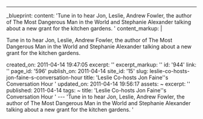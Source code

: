 ---
_blueprint:
  content: 'Tune in to hear Jon, Leslie, Andrew Fowler, the author of The Most Dangerous
    Man in the World and Stephanie Alexander talking about a new grant for the kitchen
    gardens. '
  content_markup: |
    <p>Tune in to hear Jon, Leslie, Andrew Fowler, the author of The Most Dangerous Man in the World and Stephanie Alexander talking about a new grant for the kitchen gardens.</p>
  created_on: 2011-04-14 19:47:05
  excerpt: ''
  excerpt_markup: ''
  id: '944'
  link: ''
  page_id: '596'
  publish_on: 2011-04-14
  site_id: '15'
  slug: leslie-co-hosts-jon-faine-s-conversation-hour
  title: 'Leslie Co-hosts Jon Faine''s Conversation Hour '
  updated_on: 2011-04-14 19:56:17
assets: ~
excerpt: ''
published: 2011-04-14
tags: ~
title: 'Leslie Co-hosts Jon Faine''s Conversation Hour '
--- 'Tune in to hear Jon, Leslie, Andrew Fowler, the author of The Most Dangerous
  Man in the World and Stephanie Alexander talking about a new grant for the kitchen
  gardens. '
